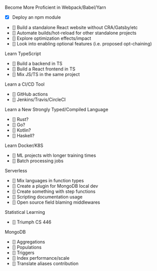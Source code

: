 Become More Proficient in Webpack/Babel/Yarn
- [x] Deploy an npm module
- [] Build a standalone React website without CRA/Gatsby/etc
- [] Automate builds/hot-reload for other standalone projects
- [] Explore optimization effects/impact
- [] Look into enabling optional features (i.e. proposed opt-chaining)

Learn TypeScript
- [] Build a backend in TS
- [] Build a React frontend in TS
- [] Mix JS/TS in the same project

Learn a CI/CD Tool
- [] GitHub actions
- [] Jenkins/Travis/CircleCI

Learn a New Strongly Typed/Compiled Language
- [] Rust?
- [] Go?
- [] Kotlin?
- [] Haskell?

Learn Docker/K8S
- [] ML projects with longer training times
- [] Batch processing jobs

Serverless
- [] Mix languages in function types
- [] Create a plugin for MongoDB local dev
- [] Create something with step functions
- [] Scripting documentation usage
- [] Open source field blaming middlewares

Statistical Learning
- [] Triumph CS 446

MongoDB
- [] Aggregations
- [] Populations
- [] Triggers
- [] Index performance/scale
- [] Translate aliases contribution

